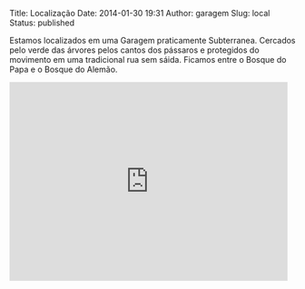 Title: Localização
Date: 2014-01-30 19:31
Author: garagem
Slug: local
Status: published

Estamos localizados em uma Garagem praticamente Subterranea. Cercados
pelo verde das árvores pelos cantos dos pássaros e protegidos do
movimento em uma tradicional rua sem sáida. Ficamos entre o Bosque do
Papa e o Bosque do Alemão.

<iframe class="gfundo mapa-align" src="https://www.google.com/maps/embed?pb=!1m14!1m8!1m3!1d3603.93786328984!2d-49.280488649999995!3d-25.40689045!3m2!1i1024!2i768!4f13.1!3m3!1m2!1s0x94dce6ac3449c477%3A0xf80651c2277fb0bd!2sGaragem+Hacker!5e0!3m2!1spt-BR!2sbr!4v1395374029654" width="490" height="350" frameborder="0" style="border:0"></iframe>
